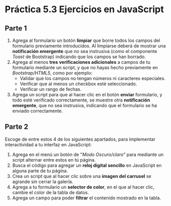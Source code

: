 # Práctica 5.3 Ejercicios en JavaScript

## Parte 1

1.  Agrega al formulario un botón **limpiar** que borre todos los campos del formulario previamente introducidos. Al limpiarse deberá de mostrar una **notificación emergente** que no sea instrusiva (como el componente *Toast* de Bootstrap) indicando que los campos se han borrado.
2.  Agrega al menos **tres verificaciones adicionales** a campos de tu formulario mediante un script, y que no hayas hecho previamente en *Bootstrap/HTML5*, como por ejemplo:
    -   Validar que los campos no tengan números ni caracteres especiales.
    -   Verificar que al menos un checkbox esté seleccionado.
    -   Verificar un rango de fechas.
3.  Agrega un script para que al hacer clic en el botón **enviar** formulario, y todo esté verificado correctamente, se muestre otra **notificación emergente**, que no sea instrusiva, indicando que el formulario se ha enviado correctamente.


## Parte 2

Escoge de entre estos 4 de los siguientes apartados, para implementar interactividad a tu interfaz en JavaScript:

1.  Agrega en el menú un botón de "*Modo Oscuro/claro*” para mediante un script alternar entre estos en tú página.
2.  Busca el código para agregar un **reloj digital sencillo** en JavaScript en alguna parte de tu página.
3.  Crea un script que al hacer clic sobre una **imagen del carrusel** se agrande sin cerrar la galería.
4.  Agrega a tu formulario un **selector de color**, en el que al hacer clic, cambie el color de la tabla de datos.
5.  Agrega un campo para poder **filtrar** el contenido mostrado en la tabla.
